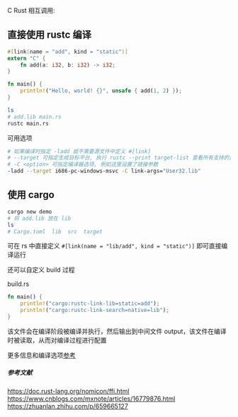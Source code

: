 
C Rust 相互调用:

## 直接使用 rustc 编译

```rs
#[link(name = "add", kind = "static")]
extern "C" {
    fn add(a: i32, b: i32) -> i32;
}

fn main() {
    println!("Hello, world! {}", unsafe { add(1, 2) });
}
```

```sh
ls 
# add.lib main.rs
rustc main.rs
```

可用选项
```sh
# 如果编译时指定 -ladd 就不需要源文件中定义 #[link]
# --target 可指定生成目标平台, 执行 rustc --print target-list 查看所有支持的目标平台
# -C <option> 可指定编译器选项, 例如这里设置了链接参数
-ladd --target i686-pc-windows-msvc -C link-args="User32.lib"
```

## 使用 cargo

```sh
cargo new demo
# 将 add.lib 放在 lib
ls
# Cargo.toml  lib  src  target
```

可在 rs 中直接定义 `#[link(name = "lib/add", kind = "static")]` 即可直接编译运行

还可以自定义 build 过程

build.rs
```rs
fn main() {
    println!("cargo:rustc-link-lib=static=add");
    println!("cargo:rustc-link-search=native=lib");
}
```

该文件会在编译阶段被编译并执行，然后输出到中间文件 output，该文件在编译时被读取，从而对编译过程进行配置

更多信息和编译选项[参考](https://doc.rust-lang.org/cargo/reference/build-scripts.html)


##### 参考文献
https://doc.rust-lang.org/nomicon/ffi.html
https://www.cnblogs.com/mxnote/articles/16779876.html
https://zhuanlan.zhihu.com/p/659665127

